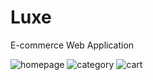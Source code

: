 # Luxe
 E-commerce Web Application
 
![homepage](https://github.com/jjjumpjumptiger/Luxe/assets/92158283/df99d0e5-b365-4e5b-811c-4ed9c59209c9)
![category](https://github.com/jjjumpjumptiger/Luxe/assets/92158283/4022a5af-9d38-43cc-b669-23e22286143f)
![cart](https://github.com/jjjumpjumptiger/Luxe/assets/92158283/84d806a6-79eb-4fdd-88b3-22f7482e3591)

